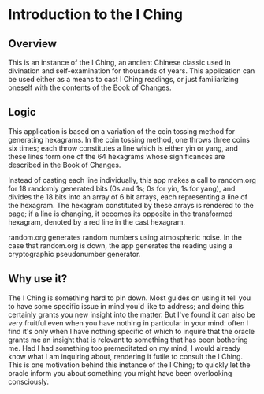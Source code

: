 # Introduction to the I Ching

## Overview
This is an instance of the I Ching, an ancient Chinese classic used in divination and self-examination for thousands of years. This application can be used either as a means to cast I Ching readings, or just familiarizing oneself with the contents of the Book of Changes.

## Logic
This application is based on a variation of the coin tossing method for generating hexagrams. In the coin tossing method, one throws three coins six times; each throw constitutes a line which is either yin or yang, and these lines form one of the 64 hexagrams whose significances are described in the Book of Changes. 

Instead of casting each line individually, this app makes a call to random.org for 18 randomly generated bits (0s and 1s; 0s for yin, 1s for yang), and divides the 18 bits into an array of 6 bit arrays, each representing a line of the hexagram. The hexagram constituted by these arrays is rendered to the page; if a line is changing, it becomes its opposite in the transformed hexagram, denoted by a red line in the cast hexagram. 

random.org generates random numbers using atmospheric noise. In the case that random.org is down, the app generates the reading using a cryptographic pseudonumber generator.

## Why use it?

The I Ching is something hard to pin down. Most guides on using it tell you to have some specific issue in mind you'd like to address; and doing this certainly grants you new insight into the matter. But I've found it can also be very fruitful even when you have nothing in particular in your mind: often I find it's only when I have nothing specific of which to inquire that the oracle grants me an insight that is relevant to something that has been bothering me. Had I had something too premeditated on my mind, I would already know what I am inquiring about, rendering it futile to consult the I Ching. This is one motivation behind this instance of the I Ching; to quickly let the oracle inform you about something you might have been overlooking consciously.